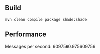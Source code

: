 

## Build

```shell
mvn clean compile package shade:shade
```

## Performance

Messages per second: 6097560.975609756

